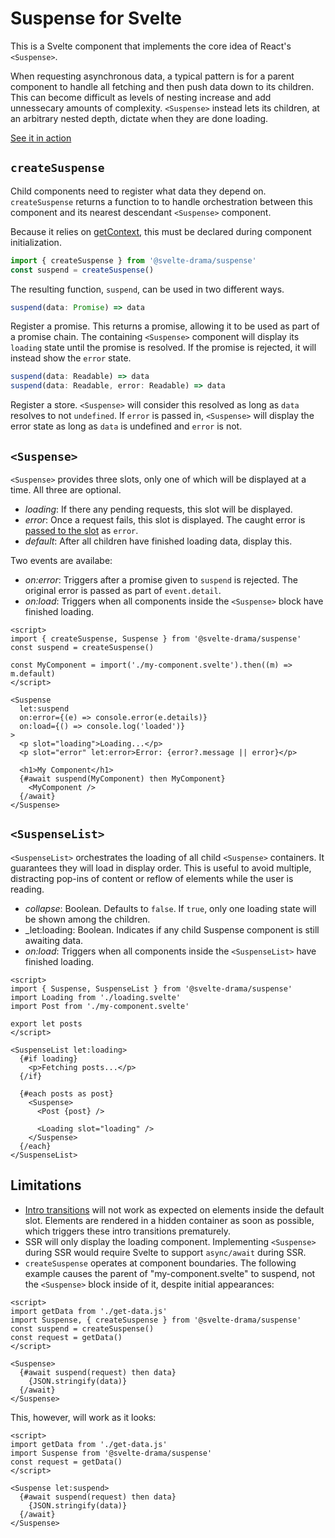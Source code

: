 # Suspense for Svelte

This is a Svelte component that implements the core idea of React's `<Suspense>`.

When requesting asynchronous data, a typical pattern is for a parent component to handle all fetching and then push data down to its children. This can become difficult as levels of nesting increase and add unnessecary amounts of complexity. `<Suspense>` instead lets its children, at an arbitrary nested depth, dictate when they are done loading.

[See it in action](https://svelte.dev/repl/91183af6db654f2099806426ff3bbb4b?version=3.44.0)

## `createSuspense`

Child components need to register what data they depend on. `createSuspense` returns a function to to handle orchestration between this component and its nearest descendant `<Suspense>` component.

Because it relies on [getContext](https://svelte.dev/docs#getContext), this must be declared during component initialization.

```js
import { createSuspense } from '@svelte-drama/suspense'
const suspend = createSuspense()
```

The resulting function, `suspend`, can be used in two different ways.

```js
suspend(data: Promise) => data
```

Register a promise. This returns a promise, allowing it to be used as part of a promise chain. The containing `<Suspense>` component will display its `loading` state until the promise is resolved. If the promise is rejected, it will instead show the `error` state.

```js
suspend(data: Readable) => data
suspend(data: Readable, error: Readable) => data
```

Register a store. `<Suspense>` will consider this resolved as long as `data` resolves to not `undefined`. If `error` is passed in, `<Suspense>` will display the error state as long as `data` is undefined and `error` is not.

## `<Suspense>`

`<Suspense>` provides three slots, only one of which will be displayed at a time. All three are optional.

- _loading_: If there any pending requests, this slot will be displayed.
- _error_: Once a request fails, this slot is displayed. The caught error is [passed to the slot](https://svelte.dev/docs#slot_let) as `error`.
- _default_: After all children have finished loading data, display this.

Two events are availabe:

- _on:error_: Triggers after a promise given to `suspend` is rejected. The original error is passed as part of `event.detail`.
- _on:load_: Triggers when all components inside the `<Suspense>` block have finished loading.

```svelte
<script>
import { createSuspense, Suspense } from '@svelte-drama/suspense'
const suspend = createSuspense()

const MyComponent = import('./my-component.svelte').then((m) => m.default)
</script>

<Suspense
  let:suspend
  on:error={(e) => console.error(e.details)}
  on:load={() => console.log('loaded')}
>
  <p slot="loading">Loading...</p>
  <p slot="error" let:error>Error: {error?.message || error}</p>

  <h1>My Component</h1>
  {#await suspend(MyComponent) then MyComponent}
    <MyComponent />
  {/await}
</Suspense>
```

## `<SuspenseList>`

`<SuspenseList>` orchestrates the loading of all child `<Suspense>` containers. It guarantees they will load in display order. This is useful to avoid multiple, distracting pop-ins of content or reflow of elements while the user is reading.

- _collapse_: Boolean. Defaults to `false`. If `true`, only one loading state will be shown among the children.
- _let:loading: Boolean.  Indicates if any child Suspense component is still awaiting data.
- _on:load_: Triggers when all components inside the `<SuspenseList>` have finished loading.

```svelte
<script>
import { Suspense, SuspenseList } from '@svelte-drama/suspense'
import Loading from './loading.svelte'
import Post from './my-component.svelte'

export let posts
</script>

<SuspenseList let:loading>
  {#if loading}
    <p>Fetching posts...</p>
  {/if}

  {#each posts as post}
    <Suspense>
      <Post {post} />

      <Loading slot="loading" />
    </Suspense>
  {/each}
</SuspenseList>
```

## Limitations

- [Intro transitions](https://svelte.dev/docs#transition_fn) will not work as expected on elements inside the default slot. Elements are rendered in a hidden container as soon as possible, which triggers these intro transitions prematurely.
- SSR will only display the loading component. Implementing `<Suspense>` during SSR would require Svelte to support `async/await` during SSR.
- `createSuspense` operates at component boundaries. The following example causes the parent of "my-component.svelte" to suspend, not the `<Suspense>` block inside of it, despite initial appearances:

```svelte
<script>
import getData from './get-data.js'
import Suspense, { createSuspense } from '@svelte-drama/suspense'
const suspend = createSuspense()
const request = getData()
</script>

<Suspense>
  {#await suspend(request) then data}
    {JSON.stringify(data)}
  {/await}
</Suspense>
```

This, however, will work as it looks:

```svelte
<script>
import getData from './get-data.js'
import Suspense from '@svelte-drama/suspense'
const request = getData()
</script>

<Suspense let:suspend>
  {#await suspend(request) then data}
    {JSON.stringify(data)}
  {/await}
</Suspense>
```
